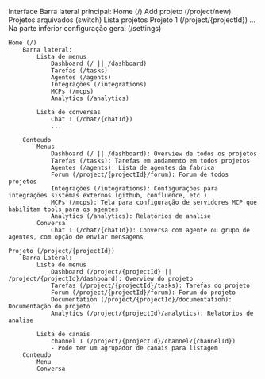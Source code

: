 Interface
Barra lateral principal:
Home (/)
Add projeto (/project/new)
Projetos arquivados (switch)
Lista projetos
Projeto 1 (/project/{projectId})
...
Na parte inferior configuração geral (/settings)

    Home (/)
        Barra lateral:
            Lista de menus
                Dashboard (/ || /dashboard)
                Tarefas (/tasks)
                Agentes (/agents)
                Integrações (/integrations)
                MCPs (/mcps)
                Analytics (/analytics)

            Lista de conversas
                Chat 1 (/chat/{chatId})
                ...

        Conteudo
            Menus
                Dashboard (/ || /dashboard): Overview de todos os projetos
                Tarefas (/tasks): Tarefas em andamento em todos projetos
                Agentes (/agents): Lista de agentes da fabrica
                Forum (/project/{projectId}/forum): Forum de todos projetos
                Integrações (/integrations): Configurações para integrações sistemas externos (github, confluence, etc.)
                MCPs (/mcps): Tela para configuração de servidores MCP que habilitam tools para os agentes
                Analytics (/analytics): Relatórios de analise
            Conversa
                Chat 1 (/chat/{chatId}): Conversa com agente ou grupo de agentes, com opção de enviar mensagens

    Projeto (/project/{projectId})
        Barra Lateral:
            Lista de menus
                Dashboard (/project/{projectId} || /project/{projectId}/dashboard): Overview do projeto
                Tarefas (/project/{projectId}/tasks): Tarefas do projeto
                Forum (/project/{projectId}/forum): Forum do projeto
                Documentation (/project/{projectId}/documentation): Documentação do projeto
                Analytics (/project/{projectId}/analytics): Relatorios de analise

            Lista de canais
                channel 1 (/project/{projectId}/channel/{channelId})
                - Pode ter um agrupador de canais para listagem
        Conteudo
            Menu
            Conversa
